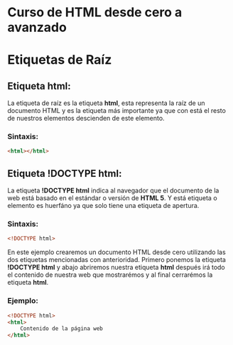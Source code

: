 # Curso de HTML desde cero a avanzado

# Etiquetas de Raíz

## Etiqueta html:
La etiqueta de raíz es la etiqueta **html**, esta representa la raíz de un documento HTML y es la etiqueta más importante ya que con está el resto de nuestros elementos descienden de este elemento.

### Sintaxis:
```html
<html></html>
```

## Etiqueta !DOCTYPE html:
La etiqueta **!DOCTYPE html** indica al navegador que el documento de la web está basado en el estándar o versión de **HTML 5**. Y está etiqueta o elemento es huerfáno ya que solo tiene una etiqueta de apertura.

### Sintaxis:
```html
<!DOCTYPE html>
```

En este ejemplo crearemos un documento HTML desde cero utilizando las dos etiquetas mencionadas con anterioridad. Primero ponemos la etiqueta **!DOCTYPE html** y abajo abriremos nuestra etiqueta **html** después irá todo el contenido de nuestra web que mostrarémos y al final cerrarémos la etiqueta **html**.

### Ejemplo:
```html
<!DOCTYPE html>
<html>
    Contenido de la página web
</html>